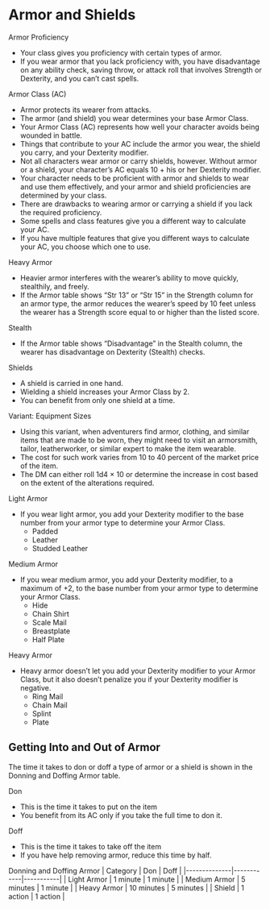 # Armor and Shields
Armor Proficiency
- Your class gives you proficiency with certain types of armor.
- If you wear armor that you lack proficiency with, you have disadvantage on any ability check, saving throw, or attack roll that involves Strength or Dexterity, and you can’t cast spells.

Armor Class (AC)
- Armor protects its wearer from attacks.
- The armor (and shield) you wear determines your base Armor Class.
- Your Armor Class (AC) represents how well your character avoids being wounded in battle.
- Things that contribute to your AC include the armor you wear, the shield you carry, and your Dexterity modifier.
- Not all characters wear armor or carry shields, however.
Without armor or a shield, your character’s AC equals 10 + his or her Dexterity modifier.
- Your character needs to be proficient with armor and shields to wear and use them effectively,
and your armor and shield proficiencies are determined by your class.
- There are drawbacks to wearing armor or carrying a shield if you lack the required proficiency.
- Some spells and class features give you a different way to calculate your AC.
- If you have multiple features that give you different ways to calculate your AC, you choose which one to use.

Heavy Armor
- Heavier armor interferes with the wearer’s ability to move quickly, stealthily, and freely.
- If the Armor table shows “Str 13” or “Str 15” in the Strength column for an armor type, the armor reduces the wearer’s speed by 10 feet unless the wearer has a Strength score equal to or higher than the listed score.

Stealth
- If the Armor table shows “Disadvantage” in the Stealth column, the wearer has disadvantage on Dexterity (Stealth) checks.

Shields
- A shield is carried in one hand.
- Wielding a shield increases your Armor Class by 2.
- You can benefit from only one shield at a time.

Variant: Equipment Sizes
- Using this variant, when adventurers find armor, clothing, and similar items that are made to be worn, they might need to visit an armorsmith, tailor, leatherworker, or similar expert to make the item wearable.
- The cost for such work varies from 10 to 40 percent of the market price of the item.
- The DM can either roll 1d4 × 10 or determine the increase in cost based on the extent of the alterations required.

Light Armor
- If you wear light armor, you add your Dexterity modifier to the base number from your armor type to determine your Armor Class.
    - Padded
    - Leather
    - Studded Leather

Medium Armor
- If you wear medium armor, you add your Dexterity modifier, to a maximum of +2, to the base number from your armor type to determine your Armor Class.
    - Hide
    - Chain Shirt
    - Scale Mail
    - Breastplate
    - Half Plate

Heavy Armor
- Heavy armor doesn’t let you add your Dexterity modifier to your Armor Class, but it also doesn’t penalize you if your Dexterity modifier is negative.
    - Ring Mail
    - Chain Mail
    - Splint
    - Plate

## Getting Into and Out of Armor
The time it takes to don or doff a type of armor or a shield is shown in the Donning and Doffing Armor table.

Don
- This is the time it takes to put on the item
- You benefit from its AC only if you take the full time to don it.

Doff
- This is the time it takes to take off the item
- If you have help removing armor, reduce this time by half.

Donning and Doffing Armor
| Category     | Don        | Doff      |
|--------------|------------|-----------|
| Light Armor  | 1 minute   | 1 minute  |
| Medium Armor | 5 minutes  | 1 minute  |
| Heavy Armor  | 10 minutes | 5 minutes |
| Shield       | 1 action   | 1 action  |
